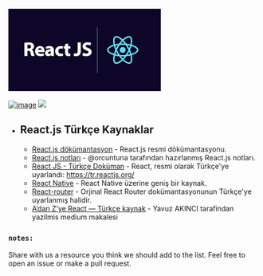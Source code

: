 ![image](https://raw.githubusercontent.com/NullP0interExceptionClub/tutorials/main/images/reactjs.png)

[![image](https://img.shields.io/badge/Twitter-1DA1F2?style=for-the-badge&logo=twitter&logoColor=white)](https://twitter.com/NullPolnt) [![](https://img.shields.io/badge/Discord-7289DA?style=for-the-badge&logo=discord&logoColor=white)](https://disboard.org/server/952012450197303357)

</div>

- ## React.js Türkçe Kaynaklar
    - [React.js dökümantasyon](https://tr.reactjs.org/docs/getting-started.html) - React.js resmi dökümantasyonu.
    - [React.js notları](https://github.com/orcuntuna/react-turkce-kaynak) - @orcuntuna tarafından hazırlanmış React.js notları.
    - [React JS - Türkçe Doküman](https://github.com/omergulcicek/react) - React, resmi olarak Türkçe'ye uyarlandı: https://tr.reactjs.org/
    - [React Native](https://ysfzrn.gitbooks.io/react-native-turkce/content/) - React Native üzerine geniş bir kaynak.
    - [React-router](https://github.com/omergulcicek/react-router) - Orjinal React Router dokümantasyonunun Türkçe'ye uyarlanmış halidir.
    - [A’dan Z’ye React — Türkçe kaynak](https://medium.com/kocsistem/a-dan-z-ye-react-facce30533d0) - Yavuz AKINCI tarafindan yazilmis medium makalesi


### `notes:`
Share with us a resource you think we should add to the list. Feel free to open an issue or make a pull request.
